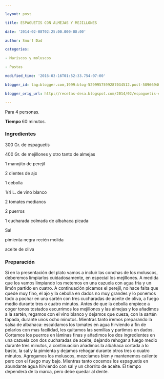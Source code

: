 ```yaml
---

layout: post

title: ESPAGUETIS CON ALMEJAS Y MEJILLONES

date: '2014-02-08T02:25:00.000-08:00'

author: Smurf Dad

categories:

- Mariscos y moluscos

- Pastas

modified_time: '2016-03-16T01:52:33.754-07:00'

blogger_id: tag:blogger.com,1999:blog-5299957599287034512.post-5896694012919765860

blogger_orig_url: http://recetas-desa.blogspot.com/2014/02/espaguetis-con-almejas-y-mejillones.html

---
```


Para 4 personas.

<b>Tiempo</b> 60 minutos.

<h3>Ingredientes</h3>

300 Gr. de espaguetis

400 Gr. de mejillones y otro tanto de almejas

1 manojito de perejil

2 dientes de ajo

1 cebolla

1/4 L. de vino blanco

2 tomates medianos

2 puerros

1 cucharada colmada de albahaca picada

Sal

pimienta negra recién molida

aceite de oliva

<h3>Preparación</h3>

Si en la presentación del plato vamos a incluir las conchas de los moluscos, deberemos limpiarlos cuidadosamente, en especial los mejillones. A medida que los vamos limpiando los metemos en una cazuela con agua fría y un limón partido en cuatro. A continuación picamos el perejil, no hace falta que quede muy fino, el ajo y la cebolla en dados no muy grandes y lo ponemos todo a pochar en una sartén con tres cucharadas de aceite de oliva, a fuego medio durante tres o cuatro minutos. Antes de que la cebolla empiece a coger tonos tostados escurrimos los mejillones y las almejas y los a&ntilde;adimos a la sartén, regamos con el vino blanco y dejamos que cueza, con la sartén tapada, durante unos ocho minutos. Mientras tanto iremos preparando la salsa de albahaca: escaldamos los tomates en agua hirviendo a fin de pelarlos con mas facilidad, les quitamos las semillas y partimos en dados. Cortamos los puerros en láminas finas y a&ntilde;adimos los dos ingredientes en una cazuela con dos cucharadas de aceite, dejando rehogar a fuego medio durante tres minutos, a continuación a&ntilde;adimos la albahaca cortada a lo basto, la sal y la pimienta y dejamos rehogar durante otros tres o cuatro minutos. Agregamos los moluscos, mezclamos bien y mantenemos caliente pero con el fuego muy bajo. Mientras tanto cocemos los espaguetis en abundante agua hirviendo con sal y un chorrito de aceite. El tiempo dependerá de la marca, pero debe quedar al dente.

